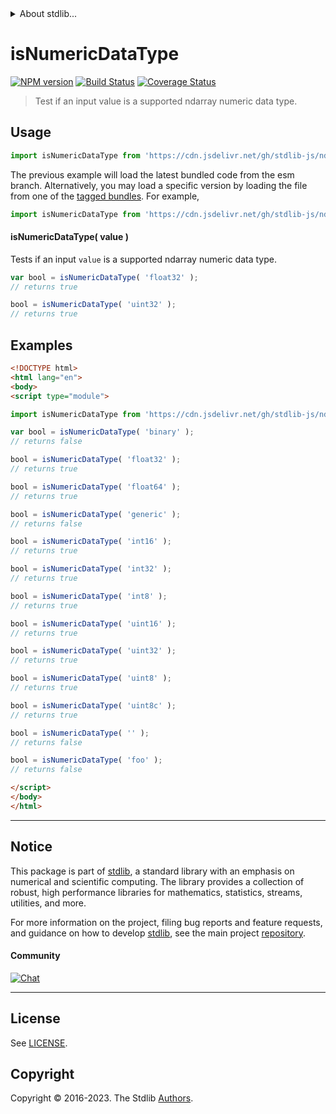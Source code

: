 <!--

@license Apache-2.0

Copyright (c) 2023 The Stdlib Authors.

Licensed under the Apache License, Version 2.0 (the "License");
you may not use this file except in compliance with the License.
You may obtain a copy of the License at

   http://www.apache.org/licenses/LICENSE-2.0

Unless required by applicable law or agreed to in writing, software
distributed under the License is distributed on an "AS IS" BASIS,
WITHOUT WARRANTIES OR CONDITIONS OF ANY KIND, either express or implied.
See the License for the specific language governing permissions and
limitations under the License.

-->


<details>
  <summary>
    About stdlib...
  </summary>
  <p>We believe in a future in which the web is a preferred environment for numerical computation. To help realize this future, we've built stdlib. stdlib is a standard library, with an emphasis on numerical and scientific computation, written in JavaScript (and C) for execution in browsers and in Node.js.</p>
  <p>The library is fully decomposable, being architected in such a way that you can swap out and mix and match APIs and functionality to cater to your exact preferences and use cases.</p>
  <p>When you use stdlib, you can be absolutely certain that you are using the most thorough, rigorous, well-written, studied, documented, tested, measured, and high-quality code out there.</p>
  <p>To join us in bringing numerical computing to the web, get started by checking us out on <a href="https://github.com/stdlib-js/stdlib">GitHub</a>, and please consider <a href="https://opencollective.com/stdlib">financially supporting stdlib</a>. We greatly appreciate your continued support!</p>
</details>

# isNumericDataType

[![NPM version][npm-image]][npm-url] [![Build Status][test-image]][test-url] [![Coverage Status][coverage-image]][coverage-url] <!-- [![dependencies][dependencies-image]][dependencies-url] -->

> Test if an input value is a supported ndarray numeric data type.

<!-- Section to include introductory text. Make sure to keep an empty line after the intro `section` element and another before the `/section` close. -->

<section class="intro">

</section>

<!-- /.intro -->

<!-- Package usage documentation. -->



<section class="usage">

## Usage

```javascript
import isNumericDataType from 'https://cdn.jsdelivr.net/gh/stdlib-js/ndarray-base-assert-is-numeric-data-type@esm/index.mjs';
```
The previous example will load the latest bundled code from the esm branch. Alternatively, you may load a specific version by loading the file from one of the [tagged bundles](https://github.com/stdlib-js/ndarray-base-assert-is-numeric-data-type/tags). For example,

```javascript
import isNumericDataType from 'https://cdn.jsdelivr.net/gh/stdlib-js/ndarray-base-assert-is-numeric-data-type@v0.1.0-esm/index.mjs';
```

#### isNumericDataType( value )

Tests if an input `value` is a supported ndarray numeric data type.

```javascript
var bool = isNumericDataType( 'float32' );
// returns true

bool = isNumericDataType( 'uint32' );
// returns true
```

</section>

<!-- /.usage -->

<!-- Package usage notes. Make sure to keep an empty line after the `section` element and another before the `/section` close. -->

<section class="notes">

</section>

<!-- /.notes -->

<!-- Package usage examples. -->

<section class="examples">

## Examples

<!-- eslint no-undef: "error" -->

```html
<!DOCTYPE html>
<html lang="en">
<body>
<script type="module">

import isNumericDataType from 'https://cdn.jsdelivr.net/gh/stdlib-js/ndarray-base-assert-is-numeric-data-type@esm/index.mjs';

var bool = isNumericDataType( 'binary' );
// returns false

bool = isNumericDataType( 'float32' );
// returns true

bool = isNumericDataType( 'float64' );
// returns true

bool = isNumericDataType( 'generic' );
// returns false

bool = isNumericDataType( 'int16' );
// returns true

bool = isNumericDataType( 'int32' );
// returns true

bool = isNumericDataType( 'int8' );
// returns true

bool = isNumericDataType( 'uint16' );
// returns true

bool = isNumericDataType( 'uint32' );
// returns true

bool = isNumericDataType( 'uint8' );
// returns true

bool = isNumericDataType( 'uint8c' );
// returns true

bool = isNumericDataType( '' );
// returns false

bool = isNumericDataType( 'foo' );
// returns false

</script>
</body>
</html>
```

</section>

<!-- /.examples -->

<!-- Section to include cited references. If references are included, add a horizontal rule *before* the section. Make sure to keep an empty line after the `section` element and another before the `/section` close. -->

<section class="references">

</section>

<!-- /.references -->

<!-- Section for related `stdlib` packages. Do not manually edit this section, as it is automatically populated. -->

<section class="related">

</section>

<!-- /.related -->

<!-- Section for all links. Make sure to keep an empty line after the `section` element and another before the `/section` close. -->


<section class="main-repo" >

* * *

## Notice

This package is part of [stdlib][stdlib], a standard library with an emphasis on numerical and scientific computing. The library provides a collection of robust, high performance libraries for mathematics, statistics, streams, utilities, and more.

For more information on the project, filing bug reports and feature requests, and guidance on how to develop [stdlib][stdlib], see the main project [repository][stdlib].

#### Community

[![Chat][chat-image]][chat-url]

---

## License

See [LICENSE][stdlib-license].


## Copyright

Copyright &copy; 2016-2023. The Stdlib [Authors][stdlib-authors].

</section>

<!-- /.stdlib -->

<!-- Section for all links. Make sure to keep an empty line after the `section` element and another before the `/section` close. -->

<section class="links">

[npm-image]: http://img.shields.io/npm/v/@stdlib/ndarray-base-assert-is-numeric-data-type.svg
[npm-url]: https://npmjs.org/package/@stdlib/ndarray-base-assert-is-numeric-data-type

[test-image]: https://github.com/stdlib-js/ndarray-base-assert-is-numeric-data-type/actions/workflows/test.yml/badge.svg?branch=v0.1.0
[test-url]: https://github.com/stdlib-js/ndarray-base-assert-is-numeric-data-type/actions/workflows/test.yml?query=branch:v0.1.0

[coverage-image]: https://img.shields.io/codecov/c/github/stdlib-js/ndarray-base-assert-is-numeric-data-type/main.svg
[coverage-url]: https://codecov.io/github/stdlib-js/ndarray-base-assert-is-numeric-data-type?branch=main

<!--

[dependencies-image]: https://img.shields.io/david/stdlib-js/ndarray-base-assert-is-numeric-data-type.svg
[dependencies-url]: https://david-dm.org/stdlib-js/ndarray-base-assert-is-numeric-data-type/main

-->

[chat-image]: https://img.shields.io/gitter/room/stdlib-js/stdlib.svg
[chat-url]: https://app.gitter.im/#/room/#stdlib-js_stdlib:gitter.im

[stdlib]: https://github.com/stdlib-js/stdlib

[stdlib-authors]: https://github.com/stdlib-js/stdlib/graphs/contributors

[umd]: https://github.com/umdjs/umd
[es-module]: https://developer.mozilla.org/en-US/docs/Web/JavaScript/Guide/Modules

[deno-url]: https://github.com/stdlib-js/ndarray-base-assert-is-numeric-data-type/tree/deno
[umd-url]: https://github.com/stdlib-js/ndarray-base-assert-is-numeric-data-type/tree/umd
[esm-url]: https://github.com/stdlib-js/ndarray-base-assert-is-numeric-data-type/tree/esm
[branches-url]: https://github.com/stdlib-js/ndarray-base-assert-is-numeric-data-type/blob/main/branches.md

[stdlib-license]: https://raw.githubusercontent.com/stdlib-js/ndarray-base-assert-is-numeric-data-type/main/LICENSE

</section>

<!-- /.links -->
